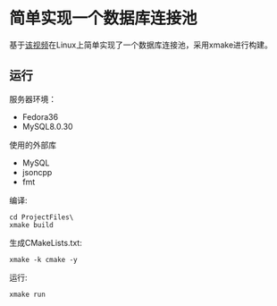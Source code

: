 # 简单实现一个数据库连接池
基于[该视频](https://www.bilibili.com/video/BV1Fr4y1s7w4/?spm_id_from=333.337.search-card.all.click&vd_source=7b3a60d5f798acf57770a5066a196d3f)在Linux上简单实现了一个数据库连接池，采用xmake进行构建。

## 运行

服务器环境：
* Fedora36
* MySQL8.0.30

使用的外部库
* MySQL
* jsoncpp
* fmt

编译:
```
cd ProjectFiles\
xmake build
```

生成CMakeLists.txt:
```
xmake -k cmake -y
```

运行:
```
xmake run
```